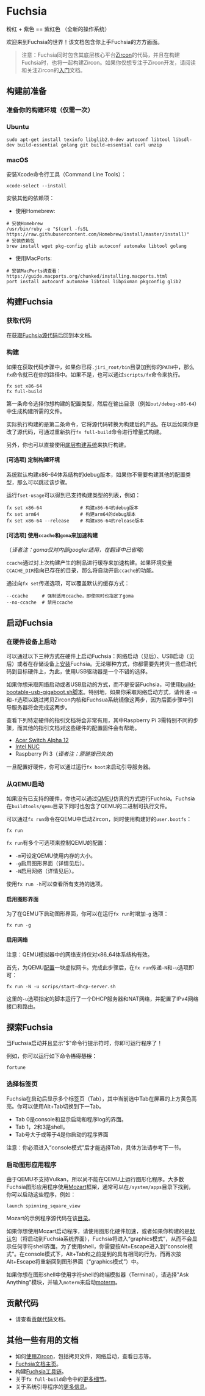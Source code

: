 # Fuchsia

粉红 + 紫色 == 紫红色 （全新的操作系统）

欢迎来到Fuchsia的世界！该文档包含你上手Fuchsia的方方面面。

>注意：Fuchsia同时包含其底层核心平台[Zircon](zircon/README.md)的代码，并且在构建Fuchsia时，也将一起构建Zircon。如果你仅想专注于Zircon开发，请阅读和关注Zircon的[入门](https://github.com/fuchsia-mirror/zircon/blob/master/docs/getting_started.md)文档。


## 构建前准备

### 准备你的构建环境（仅需一次）

### Ubuntu

```
sudo apt-get install texinfo libglib2.0-dev autoconf libtool libsdl-dev build-essential golang git build-essential curl unzip
```

### macOS

安装Xcode命令行工具（Command Line Tools）：
```
xcode-select --install
```
安装其他的依赖项：

* 使用Homebrew:
```
# 安装Homebrew
/usr/bin/ruby -e "$(curl -fsSL https://raw.githubusercontent.com/Homebrew/install/master/install)"
# 安装依赖包
brew install wget pkg-config glib autoconf automake libtool golang
```

* 使用MacPorts:
```
# 安装MacPorts请查看：https://guide.macports.org/chunked/installing.macports.html
port install autoconf automake libtool libpixman pkgconfig glib2
```

## 构建Fuchsia

### 获取代码

在[获取Fuchsia源代码](getting_source.md)后回到本文档。

### 构建

如果在获取代码步骤中，如果你已将`.jiri_root/bin`目录加到你的`PATH`中，那么`fx`命令就已在你的路径中。如果不是，也可以通过`scripts/fx`命令来执行。

```
fx set x86-64
fx full-build
```

第一条命令选择你想构建的配置类型，然后在输出目录（例如`out/debug-x86-64`）中生成构建所需的文件。

实际执行构建的是第二条命令，它将源代码转换为构建后的产品。在以后如果你更改了源代码，可通过重新执行`fx full-build`命令进行增量式构建。

另外，你也可以直接使用[底层构建系统](build_system.md)来执行构建。

#### [可选项] 定制构建环境

系统默认构建x86-64体系结构的debug版本，如果你不需要构建其他的配置类型，那么可以跳过该步骤。

运行`fset-usage`可以得到已支持构建类型的列表，例如：

```
fx set x86-64              # 构建x86-64的debug版本
fx set arm64               # 构建arm64的debug版本
fx set x86-64 --release    # 构建x86-64的release版本
```

#### [可选项] 使用`ccache`和`goma`来加速构建

（*译者注：goma仅对内部googler适用，在翻译中已省略*）

`ccache`通过对上次构建产生的制品进行缓存来加速构建。如果环境变量`CCACHE_DIR`指向已存在的目录，那么将自动开启`ccache`的功能。

通过向`fx set`传递选项，可以覆盖默认的缓存方式：

```
--ccache     # 强制适用ccache，即使同时也指定了goma
--no-ccache  # 禁用ccache
```

## 启动Fuchsia

### 在硬件设备上启动

可以通过以下三种方式在硬件上启动Fuchsia：网络启动（见后）、USB启动（见后）或者在存储设备上[安装](https://github.com/fuchsia-mirror/install-fuchsia/blob/master/README.md)Fuchsia。无论哪种方式，你都需要先拷贝一些启动代码到目标硬件上，为此，使用USB驱动器是一个不错的选择。

如果你想采取网络启动或者USB启动的方式，而不是安装Fuchsia，可使用[build-bootable-usb-gigaboot.sh脚本](https://github.com/fuchsia-mirror/scripts/blob/master/build-bootable-usb-gigaboot.sh)。特别地，如果你采取网络启动方式，请传递 `-m`和`-f`选项以跳过拷贝Zircon内核和Fuchsua系统镜像这两步，因为后面步骤中引导服务器将会完成这两步。

查看下列特定硬件的指引文档将会非常有用，其中Raspberry Pi 3需特别不同的步骤，而其他的指引文档对这些硬件的配置固件会有帮助。

* [Acer Switch Alpha 12](https://github.com/fuchsia-mirror/zircon/blob/master/docs/targets/acer12.md)
* [Intel NUC](https://github.com/fuchsia-mirror/zircon/blob/master/docs/targets/nuc.md)
* Raspberry Pi 3（*译者注：原链接已失效*）

一旦配置好硬件，你可以通过运行`fx boot`来启动引导服务器。

### 从QEMU启动

如果没有已支持的硬件，你也可以通过[QMEU](https://github.com/fuchsia-mirror/zircon/blob/master/docs/qemu.md)仿真的方式运行Fuchsia。Fuchsia在`buildtools/qemu`目录下同时也包含了QEMU的二进制可执行文件。

可以通过`fx run`命令在QEMU中启动Zircon，同时使用构建好的`user.bootfs`：

```
fx run
```

`fx run`有多个可选项来控制QEMU的配置：

* `-m`可设定QEMU使用内存的大小。
* `-g`启用图形界面（详情见后）。
* `-N`启用网络（详情见后）。

使用`fx run -h`可以查看所有支持的选项。

#### 启用图形界面

为了在QEMU下启动图形界面，你可以在运行`fx run`时增加`-g` 选项：

```
fx run -g
```

#### 启用网络

注意：QEMU模拟器中的网络支持仅对x86_64体系结构有效。

首先，为QEMU[配置](https://github.com/fuchsia-mirror/zircon/blob/master/docs/qemu.md#enabling-networking-under-qemu-x86-64-only)一块虚拟网卡。完成此步骤后，在`fx run`传递`-N`和`-u`选项即可：

```
fx run -N -u scrips/start-dhcp-server.sh
```

这里的`-u`选项指定的脚本运行了一个DHCP服务器和NAT网络，并配置了IPv4网络接口和路由。

## 探索Fuchsia

当Fuchsia启动并且显示"$"命令行提示符时，你即可运行程序了！

例如，你可以运行如下命令~~悟得慧根~~：

```
fortune
```

### 选择标签页

Fuchsia在启动后显示多个标签页（Tab），其中当前选中Tab在屏幕的上方黄色高亮。你可以使用Alt+Tab切换到下一Tab。

- Tab 0是console和显示启动和程序log的界面。
- Tab 1，2和3是shell。
- Tab号大于或等于4是你启动的程序界面

注意：你必须进入“console模式”后才能选择Tab，具体方法请参考下一节。

### 启动图形应用程序

由于QEMU不支持Vulkan，所以尚不能在QEMU上运行图形化程序。大多数Fuchsia图形应用程序使用[Mozart](https://github.com/fuchsia-mirror/garnet/tree/master/bin/ui)框架，通常可以在`/system/apps`目录下找到， 你可以启动这些程序，例如：

```
launch spinning_square_view
```

Mozart的示例程序源代码在该[目录](https://github.com/fuchsia-mirror/garnet/tree/master/examples/ui)。

如果你想使用Mozart启动程序，请使用图形化硬件加速，或者如果你构建的是[默认](https://github.com/fuchsia-mirror/packages/blob/master/gn/default)包（将启动到Fuchsia系统界面），Fuchsia将进入“graphics模式”，从而不会显示任何字符shell界面。为了使用shell，你需要按Alt+Escape进入到“console模式”。在console模式下，Alt+Tab和之前提到的具有相同的行为，而再次按Alt+Escape将重新回到图形界面（“graphics模式”）中。

如果你想在图形shell中使用字符shell的终端模拟器（Terminal），请选择"Ask Anything"模块，并输入`moterm`来启动[moterm](https://github.com/fuchsia-mirror/moterm)。

## 贡献代码

* 请查看[贡献代码](CONTRIBUTING.md)文档。

## 其他一些有用的文档

* 如何[使用Zircon](https://github.com/fuchsia-mirror/zircon/blob/master/docs/getting_started.md#copying-files-to-and-from-zircon)，包括拷贝文件，网络启动，查看日志等。
* [Fuchsia文档主页](README.md)。
* 构建[Fuchsia工具链](toolchain.md)。
* 关于`fx full-build`命令中的[更多细节](build_system.md)。
* 关于系统引导程序的[更多信息](https://github.com/fuchsia-mirror/application/tree/master/src/bootstrap)。
